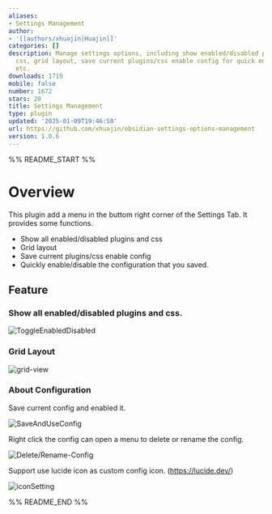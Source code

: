 ```yaml
---
aliases:
- Settings Management
author:
- '[[authors/xhuajin|Huajin]]'
categories: []
description: Manage settings options, including show enabled/disabled plugins and
  css, grid layout, save current plugins/css enable config for quick enable/disable,
  etc.
downloads: 1719
mobile: false
number: 1672
stars: 20
title: Settings Management
type: plugin
updated: '2025-01-09T19:46:58'
url: https://github.com/xhuajin/obsidian-settings-options-management
version: 1.0.6
---
```


%% README_START %%

# Overview

This plugin add a menu in the buttom right corner of the Settings Tab. It provides some functions.

- Show all enabled/disabled plugins and css
- Grid layout
- Save current plugins/css enable config
- Quickly enable/disable the configuration that you saved.

## Feature

### Show all enabled/disabled plugins and css.

![ToggleEnabledDisabled](https://raw.githubusercontent.com/xhuajin/obsidian-settings-options-management/HEAD/images/toggleEnabledDisabled.gif)

### Grid Layout

![grid-view](https://raw.githubusercontent.com/xhuajin/obsidian-settings-options-management/HEAD/images/GridView.png)

### About Configuration

Save current config and enabled it.

![SaveAndUseConfig](https://raw.githubusercontent.com/xhuajin/obsidian-settings-options-management/HEAD/images/saveAndUseConfig.gif)

Right click the config can open a menu to delete or rename the config.

![Delete/Rename-Config](https://raw.githubusercontent.com/xhuajin/obsidian-settings-options-management/HEAD/images/deleteAndRenameConfig.png)

Support use lucide icon as custom config icon. (https://lucide.dev/)

![iconSetting](https://raw.githubusercontent.com/xhuajin/obsidian-settings-options-management/HEAD/images/iconSetting.png)

%% README_END %%